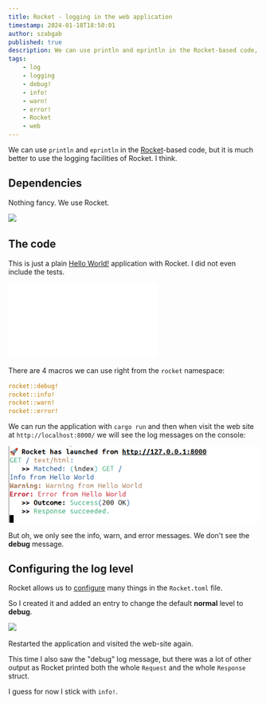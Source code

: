 ```yaml
---
title: Rocket - logging in the web application
timestamp: 2024-01-18T18:50:01
author: szabgab
published: true
description: We can use println and eprintln in the Rocket-based code, but it is much better to use the logging facilities of Rocket. I think.
tags:
    - log
    - logging
    - debug!
    - info!
    - warn!
    - error!
    - Rocket
    - web
---
```


We can use `println` and `eprintln` in the [Rocket](/rocket)-based code, but it is much better to use the logging facilities of Rocket. I think.


## Dependencies

Nothing fancy. We use Rocket.

![](examples/rocket/logging/Cargo.toml)

## The code

This is just a plain [Hello World!](/rocket-hello-world) application with Rocket. I did not even include the tests.

![](examples/rocket/logging/src/main.rs)

There are 4 macros we can use right from the `rocket` namespace:

```rust
rocket::debug!
rocket::info!
rocket::warn!
rocket::error!
```

We can run the application with `cargo run` and then when visit the web site at `http://localhost:8000/` we will see the log messages on the console:


![](images/rocket-logging.png)


But oh, we only see the info, warn, and error messages. We don't see the **debug** message.


## Configuring the log level


Rocket allows us to [configure](https://rocket.rs/v0.5/guide/configuration/) many things in the `Rocket.toml` file.

So I created it and added an entry to change the default **normal** level to **debug**.

![](examples/rocket/logging/Rocket.toml)

Restarted the application and visited the web-site again.

This time I also saw the "debug" log message, but there was a lot of other output as Rocket printed both the whole `Request` and the whole `Response` struct.

I guess for now I stick with `info!`.

